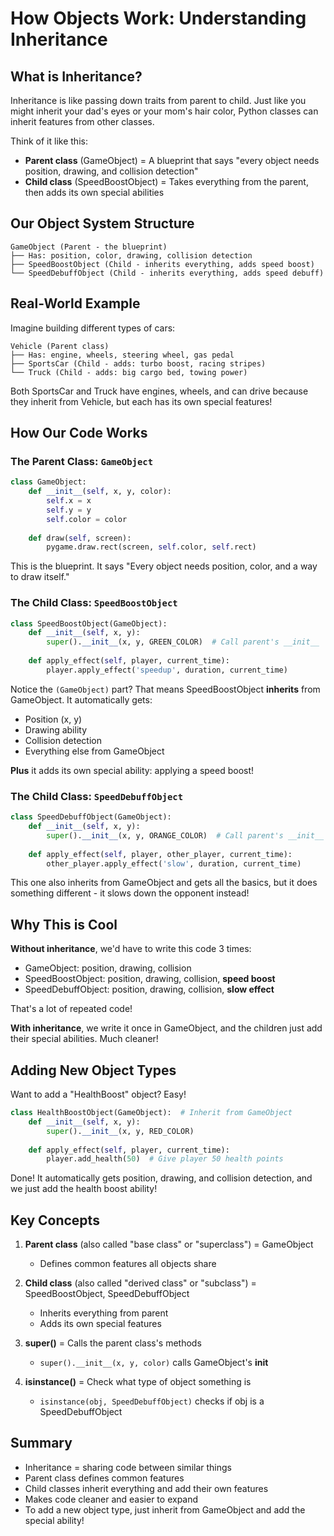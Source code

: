 # How Objects Work: Understanding Inheritance

## What is Inheritance?

Inheritance is like passing down traits from parent to child. Just like you might inherit your dad's eyes or your mom's hair color, Python classes can inherit features from other classes.

Think of it like this:
- **Parent class** (GameObject) = A blueprint that says "every object needs position, drawing, and collision detection"
- **Child class** (SpeedBoostObject) = Takes everything from the parent, then adds its own special abilities

## Our Object System Structure

```
GameObject (Parent - the blueprint)
├── Has: position, color, drawing, collision detection
├── SpeedBoostObject (Child - inherits everything, adds speed boost)
└── SpeedDebuffObject (Child - inherits everything, adds speed debuff)
```

## Real-World Example

Imagine building different types of cars:

```
Vehicle (Parent class)
├── Has: engine, wheels, steering wheel, gas pedal
├── SportsCar (Child - adds: turbo boost, racing stripes)
└── Truck (Child - adds: big cargo bed, towing power)
```

Both SportsCar and Truck have engines, wheels, and can drive because they inherit from Vehicle, but each has its own special features!

## How Our Code Works

### The Parent Class: `GameObject`

```python
class GameObject:
    def __init__(self, x, y, color):
        self.x = x
        self.y = y
        self.color = color
    
    def draw(self, screen):
        pygame.draw.rect(screen, self.color, self.rect)
```

This is the blueprint. It says "Every object needs position, color, and a way to draw itself."

### The Child Class: `SpeedBoostObject`

```python
class SpeedBoostObject(GameObject):
    def __init__(self, x, y):
        super().__init__(x, y, GREEN_COLOR)  # Call parent's __init__
    
    def apply_effect(self, player, current_time):
        player.apply_effect('speedup', duration, current_time)
```

Notice the `(GameObject)` part? That means SpeedBoostObject **inherits** from GameObject. It automatically gets:
- Position (x, y)
- Drawing ability
- Collision detection
- Everything else from GameObject

**Plus** it adds its own special ability: applying a speed boost!

### The Child Class: `SpeedDebuffObject`

```python
class SpeedDebuffObject(GameObject):
    def __init__(self, x, y):
        super().__init__(x, y, ORANGE_COLOR)  # Call parent's __init__
    
    def apply_effect(self, player, other_player, current_time):
        other_player.apply_effect('slow', duration, current_time)
```

This one also inherits from GameObject and gets all the basics, but it does something different - it slows down the opponent instead!

## Why This is Cool

**Without inheritance**, we'd have to write this code 3 times:
- GameObject: position, drawing, collision
- SpeedBoostObject: position, drawing, collision, **speed boost**
- SpeedDebuffObject: position, drawing, collision, **slow effect**

That's a lot of repeated code!

**With inheritance**, we write it once in GameObject, and the children just add their special abilities. Much cleaner!

## Adding New Object Types

Want to add a "HealthBoost" object? Easy!

```python
class HealthBoostObject(GameObject):  # Inherit from GameObject
    def __init__(self, x, y):
        super().__init__(x, y, RED_COLOR)
    
    def apply_effect(self, player, current_time):
        player.add_health(50)  # Give player 50 health points
```

Done! It automatically gets position, drawing, and collision detection, and we just add the health boost ability!

## Key Concepts

1. **Parent class** (also called "base class" or "superclass") = GameObject
   - Defines common features all objects share

2. **Child class** (also called "derived class" or "subclass") = SpeedBoostObject, SpeedDebuffObject
   - Inherits everything from parent
   - Adds its own special features

3. **super()** = Calls the parent class's methods
   - `super().__init__(x, y, color)` calls GameObject's __init__

4. **isinstance()** = Check what type of object something is
   - `isinstance(obj, SpeedDebuffObject)` checks if obj is a SpeedDebuffObject

## Summary

- Inheritance = sharing code between similar things
- Parent class defines common features
- Child classes inherit everything and add their own features
- Makes code cleaner and easier to expand
- To add a new object type, just inherit from GameObject and add the special ability!
